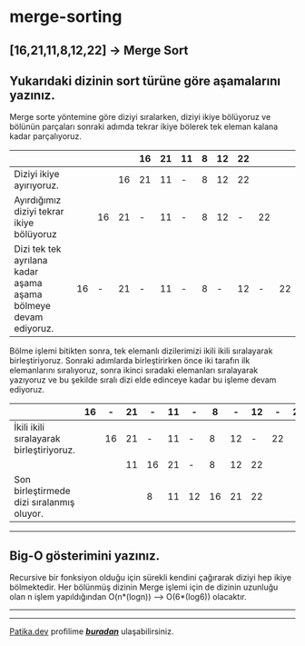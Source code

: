 # merge-sorting

## [16,21,11,8,12,22] -> Merge Sort
## Yukarıdaki dizinin sort türüne göre aşamalarını yazınız.
Merge sorte yöntemine göre diziyi sıralarken, diziyi ikiye bölüyoruz ve bölünün parçaları sonraki adımda tekrar ikiye bölerek tek eleman kalana kadar parçalıyoruz. 

|                                                               |  |  |  |16|21|11|8 |12|22|  |  |
|                     -                                         |- |- |- | -| -|- |- | -|- | -|- |
|Diziyi ikiye ayırıyoruz.                                       |  |  |16|21|11| -|8 |12|22|  |  |
|Ayırdığımız diziyi tekrar ikiye bölüyoruz                      |  |16|21| -|11|- |8 |12| -|22|  |
|Dizi tek tek ayrılana kadar aşama aşama bölmeye devam ediyoruz.|16|- |21| -|11|- |8 | -|12| -|22|

Bölme işlemi bitikten sonra, tek elemanlı dizilerimizi ikili ikili sıralayarak birleştiriyoruz. Sonraki adımlarda birleştirirken önce iki tarafın ilk elemanlarını sıralıyoruz, sonra ikinci sıradaki elemanları sıralayarak yazıyoruz ve bu şekilde sıralı dizi elde edinceye kadar bu işleme devam ediyoruz.

|                                                |16|- |21| -|11|- | 8| -|12| -|22|
|                     -                          |- |- |- | -| -|- |- | -|- |- | -|
|İkili ikili sıralayarak birleştiriyoruz.        |  |16|21|- |11|- | 8|12| -|22|  |
|                                                |  |  |11|16|21|- | 8|12|22|  |  |
|Son birleştirmede dizi sıralanmış oluyor. |  |  |  |8 |11|12|16|21|22|  |  |

---
## Big-O gösterimini yazınız.
Recursive bir fonksiyon olduğu için sürekli kendini çağırarak diziyi hep ikiye bölmektedir. Her bölünmüş dizinin Merge işlemi için de dizinin uzunluğu olan n işlem yapıldığından O(n*(logn)) --> O(6*(log6)) olacaktır.

---
---
[Patika.dev](www.patika.dev) profilime ***[buradan](https://github.com/CanUmitARAS)*** ulaşabilirsiniz.